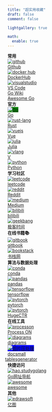```yaml
---
title: "超实用收藏"
draft: false
comment: false

lightgallery: true

math:
  enable: true
---
```



<div class="favirote-box">
	<div class="section" id="common_use">
		<div class="section-name"><strong>常用</strong></div>
		<div class="items">
			<div class="row">
				<div class="item">
					<a href="https://github.com/xwi88" target="_blank" title="github.com/xwi88">
						<img src="/img/logo/github-logo.png" alt="github">
						<div class="item-name">Github</div>
					</a>
				</div>
				<div class="item">
					<a href="https://hub.docker.com" target="_blank" title="hub.docker.com">
						<img src="/img/logo/docker-logo.png" alt="docker hub">
						<div class="item-name">DockerHub</div>
					</a>
				</div>
				<div class="item">
					<a href="https://code.visualstudio.com/" target="_blank" title="代码神器">
						<img src="/img/logo/vscode-logo.png" alt="visualstudio">
						<div class="item-name">VS Code</div>
					</a>
				</div>
				<div class="item">
					<a href="https://github.com/golang/go/wiki" target="_blank" title="go wiki">
						<div class="item-name">Go Wiki</div>
					</a>
				</div>
				<div class="item">
					<a href="https://awesome-go.com/" target="_blank" title="awesome-go">
						<div class="item-name">Awesome Go</div>
					</a>
				</div>
			</div>
		</div>
	</div>
	<div class="section" id="official">
		<div class="section-name"><strong>官方</strong></div>
		<div class="items">
			<div class="row">
				<div class="item">
					<a href="https://golang.google.cn/" target="_blank" title="golang.google.cn">
						<img src="/img/logo/go-logo-white.svg" alt="Go" style="background-color: green;">
						<div class="item-name">Go</div>
					</a>
				</div>
				<div class="item">
					<a href="https://www.rust-lang.org/zh-CN/" target="_blank" title="rust-lang">
						<img src="/img/logo/rust-logo-blk.svg" alt="rust-lang">
						<div class="item-name">Rust</div>
					</a>
				</div>
				<div class="item">
					<a href="https://v3.cn.vuejs.org/" target="_blank" title="v3.cn.vuejs.org">
						<img src="/img/logo/vue-logo.png" alt="vuejs">
						<div class="item-name">Vue</div>
					</a>
				</div>
				<div class="item">
					<a href="https://cn.julialang.org/" target="_blank" title="cn.julialang.org">
						<img src="/img/logo/julia-logo.svg" alt="julia">
						<div class="item-name">Julia</div>
					</a>
				</div>
				<div class="item">
					<a href="https://vlang.io/" target="_blank" title="vlang.io">
						<img src="/img/logo/v-logo.png" alt="vlang">
						<div class="item-name">V</div>
					</a>
				</div>
				<div class="item">
					<a href="https://www.python.org/" target="_blank" title="www.python.org">
						<img src="/img/logo/py3-logo.svg" alt="python">
						<div class="item-name">Python</div>
					</a>
				</div>
			</div>
		</div>
	</div>
	<div class="section" id="community">
		<div class="section-name"><strong>学习社区</strong></div>
		<div class="items">
			<div class="row">
				<div class="item">
					<a href="https://leetcode-cn.com/" target="_blank" title="leetcode-cn.com">
						<img src="/img/logo/leetcode-logo.jpeg" alt="leetcode">
						<div class="item-name">leetcode</div>
					</a>
				</div>
				<div class="item">
					<a href="https://www.reddit.com/" target="_blank" title="www.reddit.com">
						<img src="/img/logo/reddit-logo.png" alt="reddit">
						<div class="item-name">Reddit</div>
					</a>
				</div>
				<div class="item">
					<a href="https://medium.com/" target="_blank" title="medium.com">
						<img src="/img/logo/medium-logo.png" alt="medium">
						<div class="item-name">Medium</div>
					</a>
				</div>
				<div class="item">
					<a href="https://www.bilibili.com/" target="_blank" title="www.bilibili.com">
						<img src="/img/logo/bilibili-logo.png" alt="bilibili">
						<div class="item-name">bilibili</div>
					</a>
				</div>
				<div class="item">
					<a href="https://time.geekbang.org/" target="_blank" title="极客时间">
						<img src="/img/logo/geekbang-logo.jpeg" alt="geekbang">
						<div class="item-name">极客时间</div>
					</a>
				</div>
			</div>
		</div>
	</div>
	<div class="section" id="online-book-reading">
		<div class="section-name"><strong>在线书籍📚</strong></div>
		<div class="items">
			<div class="row">
				<div class="item">
					<a href="https://www.gitbook.com/" target="_blank" title="www.gitbook.com">
						<img src="/img/logo/gitbook-logo.jpeg" alt="gitbook">
						<div class="item-name">gitbook</div>
					</a>
				</div>
				<div class="item">
					<a href="https://www.bookstack.cn/" target="_blank" title="www.bookstack.cn">
						<img src="/img/logo/bookstack-logo.png" alt="bookstack">
						<div class="item-name">书栈网</div>
					</a>
				</div>
			</div>
		</div>
	</div>
	<div class="section" id="data-algo">
		<div class="section-name"><strong>算法与数据处理</strong></div>
		<div class="items">
			<div class="row">
				<div class="item">
					<a href="https://anaconda.org.cn/" target="_blank" title="anaconda cn">
						<img src="/img/logo/anaconda-logo.png" alt="conda">
						<div class="item-name">conda</div>
					</a>
				</div>
        <div class="item">
					<a href="https://www.pypandas.cn/" target="_blank" title="pypandas 中文网">
						<img src="/img/logo/pandas-logo.svg" alt="pandas">
						<div class="item-name">pandas</div>
					</a>
				</div>
				<div class="item">
					<a href="https://tensorflow.google.cn/" target="_blank" title="tensorflow cn">
						<img src="/img/logo/tensorflow-logo.jpeg" alt="tensorflow">
						<div class="item-name">tensorflow</div>
					</a>
				</div>
				<div class="item">
					<a href="https://pytorch.org/" target="_blank" title="pytorch">
						<img src="/img/logo/pytorch-logo.png" alt="pytorch">
						<div class="item-name">pytorch</div>
					</a>
				</div>
				<div class="item">
					<a href="https://github.com/NVIDIA-Merlin/HugeCTR" target="_blank" title="Merlin: HugeCTR">
						<img src="/img/logo/merlin_logo.png" alt="pytorch">
						<div class="item-name">HugeCTR</div>
					</a>
				</div>
			</div>
		</div>
	</div>
	<div class="section" id="online-tools">
		<div class="section-name"><strong>在线工具</strong></div>
		<div class="items">
			<div class="row">
				<div class="item">
					<a href="https://www.processon.com/" target="_blank" title="在线绘图">
						<img src="/img/logo/processon-logo.svg" alt="processon">
						<div class="item-name">Process ON</div>
					</a>
				</div>
        <div class="item">
					<a href="https://www.diagrams.net/" target="_blank" title="diagrams or draw.io">
						<img src="/img/logo/diagrams-logo.jpeg" alt="diagrams">
						<div class="item-name">diagrams</div>
					</a>
				</div>
				<div class="item">
					<a href="https://docsmall.com/image-compress" target="_blank" title="图片压缩">
						<img src="/img/logo/docsmall-logo.png" alt="图片压处理" style="background-color:blue;">
						<div class="item-name">docsmall</div>
					</a>
				</div>
				<div class="item">
					<a href="https://www.tablesgenerator.com/" target="_blank" title="tables 格式转换">
						<div class="item-name" style="margin-left: -8px;">tablesgenerator</div>
					</a>
				</div>
			</div>
		</div>
	</div>
	<div class="section" id="quick-link">
		<div class="section-name"><strong>快捷访问</strong></div>
		<div class="items">
			<div class="row">
				<div class="item">
					<a href="https://hao.studygolang.com/" target="_blank" title="Go网址导航">
						<img src="/img/logo/hao-studygolang-logo.png" alt="hao.studygolang">
						<div class="item-name">Go网址导航</div>
					</a>
				</div>
				<div class="item">
					<a href="https://github.com/sindresorhus/awesome" target="_blank" title="awesome sourcce">
						<img src="/img/logo/awesome-logo.svg" alt="awesome">
						<div class="item-name">awesome</div>
					</a>
				</div>
			</div>
		</div>
	</div>
	<div class="section" id="others">
		<div class="section-name"><strong>其他</strong></div>
		<div class="items">
			<div class="row">
				<div class="item">
					<a href="https://www.edrawsoft.cn/" target="_blank" title="国产绘图神器，多场景支持">
						<img src="/img/logo/edraw-logo.svg" alt="edrawsoft">
						<div class="item-name">亿图</div>
					</a>
				</div>
			</div>
		</div>
	</div>
</div>
